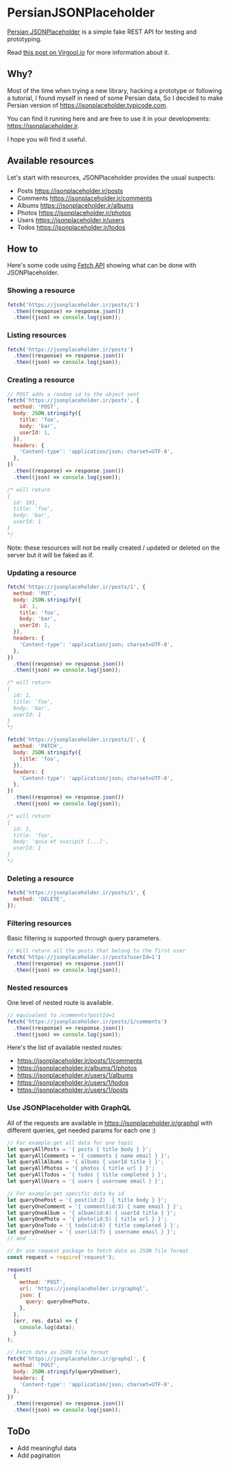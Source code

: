 # PersianJSONPlaceholder

[Persian JSONPlaceholder](https://jsonplaceholder.ir) is a simple fake REST API for testing and prototyping.

Read [this post on Virgool.io](https://virgool.io/raychat/persianjsonplaceholder-mtwhgc0poehp) for more information about it.

## Why?

Most of the time when trying a new library, hacking a prototype or following a tutorial, I found myself in need of some Persian data, So I decided to make Persian version of https://jsonplaceholder.typicode.com.

You can find it running here and are free to use it in your developments: https://jsonplaceholder.ir.

I hope you will find it useful.

## Available resources

Let's start with resources, JSONPlaceholder provides the usual suspects:

- Posts https://jsonplaceholder.ir/posts
- Comments https://jsonplaceholder.ir/comments
- Albums https://jsonplaceholder.ir/albums
- Photos https://jsonplaceholder.ir/photos
- Users https://jsonplaceholder.ir/users
- Todos https://jsonplaceholder.ir/todos

## How to

Here's some code using [Fetch API](https://developer.mozilla.org/en-US/docs/Web/API/Fetch_API) showing what can be done with JSONPlaceholder.

### Showing a resource

```js
fetch('https://jsonplaceholder.ir/posts/1')
  .then((response) => response.json())
  .then((json) => console.log(json));
```

### Listing resources

```js
fetch('https://jsonplaceholder.ir/posts')
  .then((response) => response.json())
  .then((json) => console.log(json));
```

### Creating a resource

```js
// POST adds a random id to the object sent
fetch('https://jsonplaceholder.ir/posts', {
  method: 'POST',
  body: JSON.stringify({
    title: 'foo',
    body: 'bar',
    userId: 1,
  }),
  headers: {
    'Content-type': 'application/json; charset=UTF-8',
  },
})
  .then((response) => response.json())
  .then((json) => console.log(json));

/* will return
{
  id: 101,
  title: 'foo',
  body: 'bar',
  userId: 1
}
*/
```

Note: these resources will not be really created / updated or deleted on the server but it will be faked as if.

### Updating a resource

```js
fetch('https://jsonplaceholder.ir/posts/1', {
  method: 'PUT',
  body: JSON.stringify({
    id: 1,
    title: 'foo',
    body: 'bar',
    userId: 1,
  }),
  headers: {
    'Content-type': 'application/json; charset=UTF-8',
  },
})
  .then((response) => response.json())
  .then((json) => console.log(json));

/* will return
{
  id: 1,
  title: 'foo',
  body: 'bar',
  userId: 1
}
*/
```

```js
fetch('https://jsonplaceholder.ir/posts/1', {
  method: 'PATCH',
  body: JSON.stringify({
    title: 'foo',
  }),
  headers: {
    'Content-type': 'application/json; charset=UTF-8',
  },
})
  .then((response) => response.json())
  .then((json) => console.log(json));

/* will return
{
  id: 1,
  title: 'foo',
  body: 'quia et suscipit [...]',
  userId: 1
}
*/
```

### Deleting a resource

```js
fetch('https://jsonplaceholder.ir/posts/1', {
  method: 'DELETE',
});
```

### Filtering resources

Basic filtering is supported through query parameters.

```js
// Will return all the posts that belong to the first user
fetch('https://jsonplaceholder.ir/posts?userId=1')
  .then((response) => response.json())
  .then((json) => console.log(json));
```

### Nested resources

One level of nested route is available.

```js
// equivalent to /comments?postId=1
fetch('https://jsonplaceholder.ir/posts/1/comments')
  .then((response) => response.json())
  .then((json) => console.log(json));
```

Here's the list of available nested routes:

- https://jsonplaceholder.ir/posts/1/comments
- https://jsonplaceholder.ir/albums/1/photos
- https://jsonplaceholder.ir/users/1/albums
- https://jsonplaceholder.ir/users/1/todos
- https://jsonplaceholder.ir/users/1/posts

### Use JSONPlaceholder with GraphQL

All of the requests are available in https://jsonplaceholder.ir/graphql with different queries, get needed params for each one :)

```js
// For example:get all data for one topic
let queryAllPosts = '{ posts { title body } }';
let queryAllComments = '{ comments { name email } }';
let queryAllAlbums = '{ albums { userId title } }';
let queryAllPhotos = '{ photos { title url } }';
let queryAllTodos = '{ todos { title completed } }';
let queryAllUsers = '{ users { username email } }';

// For example:get specific data by id
let queryOnePost = '{ post(id:2)  { title body } }';
let queryOneComment = '{ comment(id:3) { name email } }';
let queryOneAlbum = '{ album(id:4) { userId title } }';
let queryOnePhoto = '{ photo(id:5) { title url } }';
let queryOneTodo = '{ todo(id:6) { title completed } }';
let queryOneUser = '{ user(id:7) { username email } }';
// and ...

// Or use request package to fetch data as JSON file format
const request = require('request');

request(
  {
    method: 'POST',
    url: 'https://jsonplaceholder.ir/graphql',
    json: {
      query: queryOnePhoto,
    },
  },
  (err, res, data) => {
    console.log(data);
  }
);

// Fetch data as JSON file format
fetch('https://jsonplaceholder.ir/graphql', {
  method: 'POST',
  body: JSON.stringify(queryOneUser),
  headers: {
    'Content-type': 'application/json; charset=UTF-8',
  },
})
  .then((response) => response.json())
  .then((json) => console.log(json));
```

## ToDo

- Add meaningful data
- Add pagination

